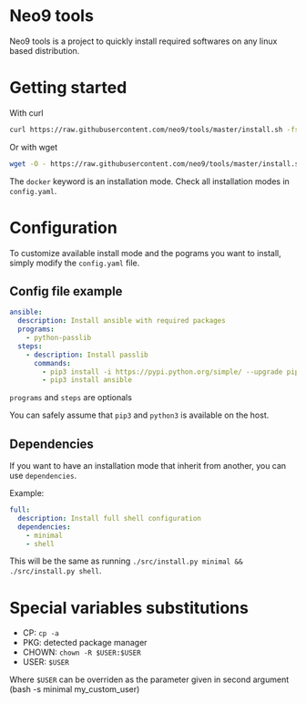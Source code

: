 # Neo9 tools

Neo9 tools is a project to quickly install required softwares on any linux based distribution.

# Getting started

With curl
```bash
curl https://raw.githubusercontent.com/neo9/tools/master/install.sh -fsSL | bash -s docker $USER
```

Or with wget

```bash
wget -O - https://raw.githubusercontent.com/neo9/tools/master/install.sh | bash -s docker $USER
```
The `docker` keyword is an installation mode. Check all installation modes
in `config.yaml`.

# Configuration

To customize available install mode and the pograms you want to install,
simply modify the `config.yaml` file.

## Config file example

```yaml
ansible:
  description: Install ansible with required packages
  programs:
    - python-passlib
  steps:
    - description: Install passlib
      commands:
        - pip3 install -i https://pypi.python.org/simple/ --upgrade pip
        - pip3 install ansible
```

`programs` and `steps` are optionals

You can safely assume that `pip3` and `python3` is available on the host.

## Dependencies

If you want to have an installation mode that inherit from another, you can
use `dependencies`.

Example:

```yaml
full:
  description: Install full shell configuration
  dependencies:
    - minimal
    - shell
```

This will be the same as running `./src/install.py minimal && ./src/install.py shell`.

# Special variables substitutions

- CP: `cp -a`
- PKG: detected package manager
- CHOWN: `chown -R $USER:$USER`
- USER: `$USER`

Where `$USER` can be overriden as the parameter given in second argument (bash -s minimal my_custom_user)
